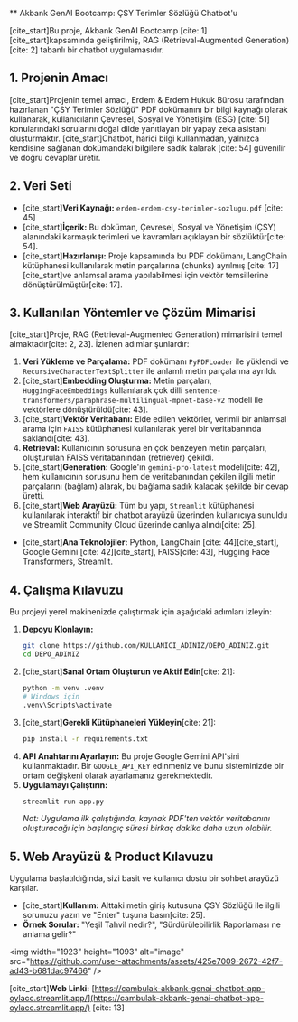 

** Akbank GenAI Bootcamp: ÇSY Terimler Sözlüğü Chatbot'u

[cite\_start]Bu proje, Akbank GenAI Bootcamp [cite: 1] [cite\_start]kapsamında geliştirilmiş, RAG (Retrieval-Augmented Generation) [cite: 2] tabanlı bir chatbot uygulamasıdır.

## 1\. Projenin Amacı

[cite\_start]Projenin temel amacı, Erdem & Erdem Hukuk Bürosu tarafından hazırlanan "ÇSY Terimler Sözlüğü" PDF dokümanını bir bilgi kaynağı olarak kullanarak, kullanıcıların Çevresel, Sosyal ve Yönetişim (ESG) [cite: 51] konularındaki sorularını doğal dilde yanıtlayan bir yapay zeka asistanı oluşturmaktır. [cite\_start]Chatbot, harici bilgi kullanmadan, yalnızca kendisine sağlanan dokümandaki bilgilere sadık kalarak [cite: 54] güvenilir ve doğru cevaplar üretir.

## 2\. Veri Seti

  * [cite\_start]**Veri Kaynağı:** `erdem-erdem-csy-terimler-sozlugu.pdf` [cite: 45]
  * [cite\_start]**İçerik:** Bu doküman, Çevresel, Sosyal ve Yönetişim (ÇSY) alanındaki karmaşık terimleri ve kavramları açıklayan bir sözlüktür[cite: 54].
  * [cite\_start]**Hazırlanışı:** Proje kapsamında bu PDF dokümanı, LangChain kütüphanesi kullanılarak metin parçalarına (chunks) ayrılmış [cite: 17] [cite\_start]ve anlamsal arama yapılabilmesi için vektör temsillerine dönüştürülmüştür[cite: 17].

## 3\. Kullanılan Yöntemler ve Çözüm Mimarisi

[cite\_start]Proje, RAG (Retrieval-Augmented Generation) mimarisini temel almaktadır[cite: 2, 23]. İzlenen adımlar şunlardır:

1.  **Veri Yükleme ve Parçalama:** PDF dokümanı `PyPDFLoader` ile yüklendi ve `RecursiveCharacterTextSplitter` ile anlamlı metin parçalarına ayrıldı.
2.  [cite\_start]**Embedding Oluşturma:** Metin parçaları, `HuggingFaceEmbeddings` kullanılarak çok dilli `sentence-transformers/paraphrase-multilingual-mpnet-base-v2` modeli ile vektörlere dönüştürüldü[cite: 43].
3.  [cite\_start]**Vektör Veritabanı:** Elde edilen vektörler, verimli bir anlamsal arama için `FAISS` kütüphanesi kullanılarak yerel bir veritabanında saklandı[cite: 43].
4.  **Retrieval:** Kullanıcının sorusuna en çok benzeyen metin parçaları, oluşturulan FAISS veritabanından (retriever) çekildi.
5.  [cite\_start]**Generation:** Google'ın `gemini-pro-latest` modeli[cite: 42], hem kullanıcının sorusunu hem de veritabanından çekilen ilgili metin parçalarını (bağlam) alarak, bu bağlama sadık kalacak şekilde bir cevap üretti.
6.  [cite\_start]**Web Arayüzü:** Tüm bu yapı, `Streamlit` kütüphanesi kullanılarak interaktif bir chatbot arayüzü üzerinden kullanıcıya sunuldu ve Streamlit Community Cloud üzerinde canlıya alındı[cite: 25].

<!-- end list -->

  * [cite\_start]**Ana Teknolojiler:** Python, LangChain [cite: 44][cite\_start], Google Gemini [cite: 42][cite\_start], FAISS[cite: 43], Hugging Face Transformers, Streamlit.

## 4\. Çalışma Kılavuzu

Bu projeyi yerel makinenizde çalıştırmak için aşağıdaki adımları izleyin:

1.  **Depoyu Klonlayın:**
    ```bash
    git clone https://github.com/KULLANICI_ADINIZ/DEPO_ADINIZ.git
    cd DEPO_ADINIZ
    ```
2.  [cite\_start]**Sanal Ortam Oluşturun ve Aktif Edin**[cite: 21]:
    ```bash
    python -m venv .venv
    # Windows için
    .venv\Scripts\activate
    ```
3.  [cite\_start]**Gerekli Kütüphaneleri Yükleyin**[cite: 21]:
    ```bash
    pip install -r requirements.txt
    ```
4.  **API Anahtarını Ayarlayın:**
    Bu proje Google Gemini API'sini kullanmaktadır. Bir `GOOGLE_API_KEY` edinmeniz ve bunu sisteminizde bir ortam değişkeni olarak ayarlamanız gerekmektedir.
5.  **Uygulamayı Çalıştırın:**
    ```bash
    streamlit run app.py
    ```
    *Not: Uygulama ilk çalıştığında, kaynak PDF'ten vektör veritabanını oluşturacağı için başlangıç süresi birkaç dakika daha uzun olabilir.*

## 5\. Web Arayüzü & Product Kılavuzu

Uygulama başlatıldığında, sizi basit ve kullanıcı dostu bir sohbet arayüzü karşılar.

  * [cite\_start]**Kullanım:** Alttaki metin giriş kutusuna ÇSY Sözlüğü ile ilgili sorunuzu yazın ve "Enter" tuşuna basın[cite: 25].
  * **Örnek Sorular:** "Yeşil Tahvil nedir?", "Sürdürülebilirlik Raporlaması ne anlama gelir?"

\<img width="1923" height="1093" alt="image" src="https://github.com/user-attachments/assets/425e7009-2672-42f7-ad43-b681dac97466" /\>

[cite\_start]**Web Linki:** [https://cambulak-akbank-genai-chatbot-app-oylacc.streamlit.app/](https://cambulak-akbank-genai-chatbot-app-oylacc.streamlit.app/) [cite: 13]
